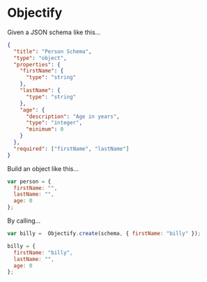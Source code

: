 Objectify
=========

Given a JSON schema like this...  

```json
{
  "title": "Person Schema",
  "type": "object",
  "properties": {
    "firstName": {
      "type": "string"
    },
    "lastName": {
      "type": "string"
    },
    "age": {
      "description": "Age in years",
      "type": "integer",
      "minimum": 0
    }
  },
  "required": ["firstName", "lastName"]
}
```

Build an object like this... 

```js
var person = {
  firstName: "",
  lastName: "",
  age: 0
};
```
By calling...  

```js
var billy =  Objectify.create(schema, { firstName: "billy" });

billy = {
  firstName: "billy",
  lastName: "",
  age: 0
};
```

